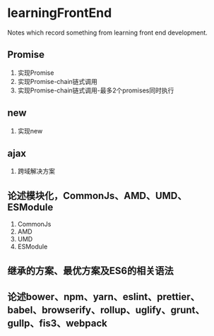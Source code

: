 # learningFrontEnd
Notes which record something from learning front end development.
## Promise
1. 实现Promise
2. 实现Promise-chain链式调用
3. 实现Promise-chain链式调用-最多2个promises同时执行
## new
1. 实现new
## ajax
1. 跨域解决方案
## 论述模块化，CommonJs、AMD、UMD、ESModule
1. CommonJs
2. AMD
3. UMD
4. ESModule
## 继承的方案、最优方案及ES6的相关语法
## 论述bower、npm、yarn、eslint、prettier、babel、browserify、rollup、uglify、grunt、gullp、fis3、webpack
